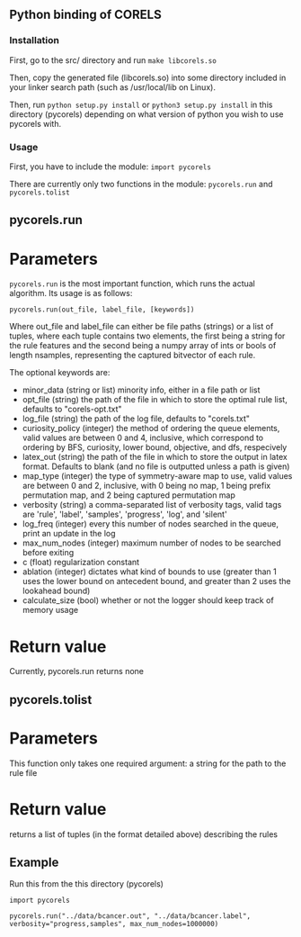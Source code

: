 ## Python binding of CORELS

### Installation

First, go to the src/ directory and run `make libcorels.so`

Then, copy the generated file (libcorels.so) into some directory included in
your linker search path (such as /usr/local/lib on Linux).

Then, run `python setup.py install` or `python3 setup.py install` in this directory
(pycorels) depending on what version of python you wish to use pycorels with.

### Usage

First, you have to include the module:
`import pycorels`

There are currently only two functions in the module: `pycorels.run` and `pycorels.tolist`

## pycorels.run

# Parameters

`pycorels.run` is the most important function, which runs the actual algorithm. Its usage is as follows:

`pycorels.run(out_file, label_file, [keywords])`

Where out_file and label_file can either be file paths (strings) or a list
of tuples, where each tuple contains two elements, the first being a string
for the rule features and the second being a numpy array of ints or bools
of length nsamples, representing the captured bitvector of each rule.

The optional keywords are:

- minor_data (string or list)       minority info, either in a file path or list
- opt_file (string)                 the path of the file in which to store the optimal rule list, defaults to "corels-opt.txt"
- log_file (string)                 the path of the log file, defaults to "corels.txt"
- curiosity_policy (integer)         the method of ordering the queue elements, valid values are between 0 and 4, inclusive, which correspond to ordering by BFS, curiosity, lower bound, objective, and dfs, respecively
- latex_out (string)                the path of the file in which to store the output in latex format. Defaults to blank (and no file is outputted unless a path is given)
- map_type (integer)                 the type of symmetry-aware map to use, valid values are between 0 and 2, inclusive, with 0 being no map, 1 being prefix permutation map, and 2 being captured permutation map
- verbosity (string)                a comma-separated list of verbosity tags, valid tags are 'rule', 'label', 'samples', 'progress', 'log', and 'silent'
- log_freq (integer)                 every this number of nodes searched in the queue, print an update in the log
- max_num_nodes (integer)           maximum number of nodes to be searched before exiting
- c (float)                         regularization constant
- ablation (integer)                dictates what kind of bounds to use (greater than 1 uses the lower bound on antecedent bound, and greater than 2 uses the lookahead bound)
- calculate_size (bool)             whether or not the logger should keep track of memory usage

# Return value

Currently, pycorels.run returns none


## pycorels.tolist

# Parameters

This function only takes one required argument: a string for the path to
the rule file

# Return value

returns a list of tuples (in the format detailed above) describing the rules

## Example
Run this from the this directory (pycorels)

~~~~
import pycorels

pycorels.run("../data/bcancer.out", "../data/bcancer.label", verbosity="progress,samples", max_num_nodes=1000000)
~~~~
